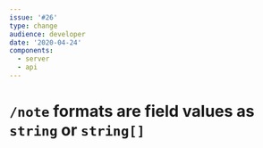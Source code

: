 ```yaml
---
issue: '#26'
type: change
audience: developer
date: '2020-04-24'
components:
  - server
  - api
---
```

# `/note` formats are field values as `string` or `string[]`
